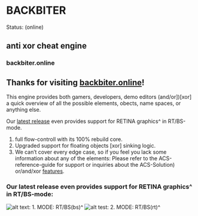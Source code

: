 # BACKBITER 
Status: (online) 
## anti xor cheat engine
### backbiter.online
## Thanks for visiting [backbiter.online](https://www.backbiter.online)!

This engine provides both gamers, developers, demo editors (and/or])[xor] a quick overview of all the possible elements, 
obects, name spaces, or anything else. 

Our [latest release](https://github.com/fast-hold/backbiter/archive/refs/tags/latest.zip) even provides support for RETINA graphics^ in RT/BS-mode.
1. full flow-controll with its 100% rebuild core.
2. Upgraded support for floating objects [xor] sinking logic.
3. We can’t cover every edge case, so if you feel you lack some information about any of the elements: 
Please refer to the ACS-reference-guide for support or inquiries about the ACS-Solution) or/and/xor [features](https://anubischeats.net/acs/#features).

### Our latest release even provides support for RETINA graphics^ in RT/BS-mode:


![alt text: 1. MODE: RT/BS(bs)^](https://user-images.githubusercontent.com/114263485/202911822-dfe8ab49-086a-400f-a0f3-1e545ae84ef5.jpg) 
![alt test: 2. MODE: RT/BS(rt)^](https://user-images.githubusercontent.com/114263485/202911826-c9b6eb54-5757-4361-acf0-9c688e0c6245.jpg) 
